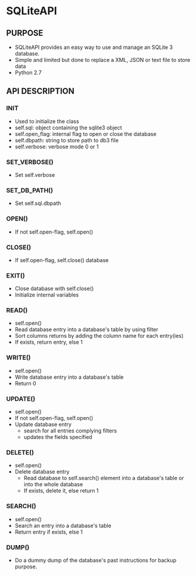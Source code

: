 # SQLiteAPI

## PURPOSE
* SQLiteAPI provides an easy way to use and manage an SQLite 3 database.
* Simple and limited but done to replace a XML, JSON or text file to store data
* Python 2.7

## API DESCRIPTION

### __INIT__
* Used to initialize the class
* self.sql: object containing the sqlite3 object
* self.open_flag: internal flag to open or close the database
* self.dbpath: string to store path to db3 file
* self.verbose: verbose mode 0 or 1

### SET_VERBOSE()
* Set self.verbose

### SET_DB_PATH()
* Set self.sql.dbpath

### OPEN()
* If not self.open-flag, self.open()

### CLOSE()
* If self.open-flag, self.close() database

### EXIT()
* Close database with self.close()
* Initialize internal variables

### READ()
* self.open()
* Read database entry into a database\'s table by using filter
* Sort columns returns by adding the column name for each entry(ies)
* If exists, return entry, else 1

### WRITE()
* self.open()
* Write database entry into a database's table
* Return 0

### UPDATE()
* self.open()
* If not self.open-flag, self.open()
* Update database entry
    * search for all entries complying filters
    * updates the fields specified

### DELETE()
* self.open()
* Delete database entry
    * Read database to self.search() element into a database's table or into the whole database
    * If exists, delete it, else return 1

### SEARCH()
* self.open()
* Search an entry into a database's table
* Return entry if exists, else 1

### DUMP()
* Do a dummy dump of the database's past instructions for backup purpose.

